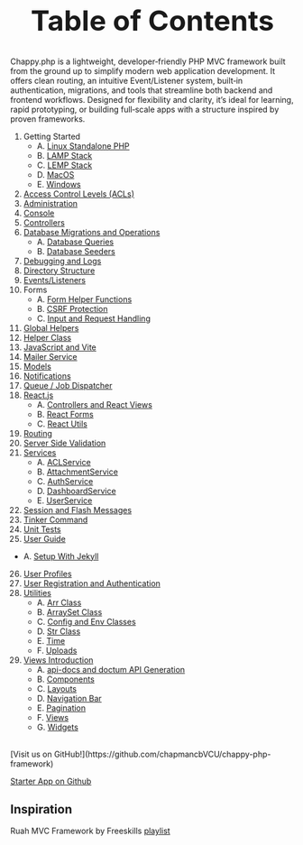 <h1 style="font-size: 50px; text-align: center;">Table of Contents</h1>
Chappy.php is a lightweight, developer‑friendly PHP MVC framework built from the ground up to simplify modern web application development.  
It offers clean routing, an intuitive Event/Listener system, built‑in authentication, migrations, and tools that streamline both backend and frontend workflows.  
Designed for flexibility and clarity, it’s ideal for learning, rapid prototyping, or building full‑scale apps with a structure inspired by proven frameworks.

1. Getting Started
    * A. [Linux Standalone PHP](linux_php_standalone)
    * B. [LAMP Stack](lamp)
    * C. [LEMP Stack](lemp)
    * D. [MacOS](macos)
    * E. [Windows](windows)
2. [Access Control Levels (ACLs)](access_control_levels)
3. [Administration](administration)
4. [Console](console)
5. [Controllers](controllers)
6. [Database Migrations and Operations](database_operations)
    * A. [Database Queries](database_queries)
    * B. [Database Seeders](database_seeders)
7. [Debugging and Logs](debugging_and_logs)
8. [Directory Structure](directory_structure)
9. [Events/Listeners](events)
10. Forms
    * A. [Form Helper Functions](forms)
    * B. [CSRF Protection](csrf)
    * C. [Input and Request Handling](input_and_request_handling)
11. [Global Helpers](globals)
12. [Helper Class](helpers)
13. [JavaScript and Vite](javascript)
14. [Mailer Service](email)
15. [Models](models)
16. [Notifications](notifications)
17. [Queue / Job Dispatcher](queue)
18. [React.js](react)
    * A. [Controllers and React Views](controllers_and_views)
    * B. [React Forms](react_forms)
    * C. [React Utils](react_utils)
19. [Routing](routing)
20. [Server Side Validation](server_side_validation)
21. [Services](services)
    * A. [ACLService](acl_service)
    * B. [AttachmentService](attachment_service)
    * C. [AuthService](auth_service)
    * D. [DashboardService](dashboard_service)
    * E. [UserService](user_service)
22. [Session and Flash Messages](session_and_flash_messages)
23. [Tinker Command](tinker)
24. [Unit Tests](unit_tests)
25. [User Guide](user_guide)
  * A. [Setup With Jekyll](jekyll_setup)
26. [User Profiles](user_profiles)
27. [User Registration and Authentication](user_registration_and_authentication)
28. [Utilities](utilities)
    * A. [Arr Class](arr)
    * B. [ArraySet Class](array_set)
    * C. [Config and Env Classes](config_env)
    * D. [Str Class](str)
    * E. [Time](time)
    * F. [Uploads](uploads)
29. [Views Introduction](views_intro)
    * A. [api-docs and doctum API Generation](doctum)
    * B. [Components](components)
    * C. [Layouts](layouts)
    * D. [Navigation Bar](nav_bar)
    * E. [Pagination](pagination)
    * F. [Views](views)
    * G. [Widgets](widgets)

<br>
[Visit us on GitHub!](https://github.com/chapmancbVCU/chappy-php-framework)

[Starter App on Github](https://github.com/chapmancbVCU/chappy-php-starter)

<h2>Inspiration</h2>

Ruah MVC Framework by Freeskills [playlist](<https://www.youtube.com/playlist?list=PLFPkAJFH7I0keB1qpWk5qVVUYdNLTEUs3>)